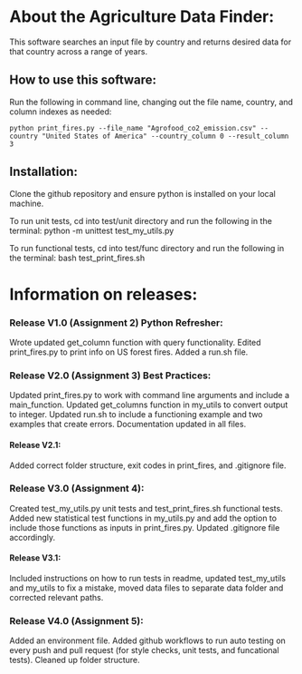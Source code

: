 # About the Agriculture Data Finder:

This software searches an input file by country and returns desired data for that country across a range of years. 

## How to use this software:

Run the following in command line, changing out the file name, country, and column indexes as needed:
```
python print_fires.py --file_name "Agrofood_co2_emission.csv" --country "United States of America" --country_column 0 --result_column 3
```

## Installation:

Clone the github repository and ensure python is installed on your local machine.

To run unit tests, cd into test/unit directory and run the following in the terminal: python -m unittest test_my_utils.py

To run functional tests, cd into test/func directory and run the following in the terminal: bash test_print_fires.sh

# Information on releases:

### Release V1.0 (Assignment 2) Python Refresher:
Wrote updated get_column function with query functionality. Edited print_fires.py to print info on US forest fires. Added a run.sh file.

### Release V2.0 (Assignment 3) Best Practices:
Updated print_fires.py to work with command line arguments and include a main_function. Updated get_columns function in my_utils to convert output to integer. Updated run.sh to include a functioning example and two examples that create errors. Documentation updated in all files.

#### Release V2.1:
Added correct folder structure, exit codes in print_fires, and .gitignore file.

### Release V3.0 (Assignment 4):
Created test_my_utils.py unit tests and test_print_fires.sh functional tests. Added new statistical test functions in my_utils.py and add the option to include those functions as inputs in print_fires.py. Updated .gitignore file accordingly.

#### Release V3.1:
Included instructions on how to run tests in readme, updated test_my_utils and my_utils to fix a mistake, moved data files to separate data folder and corrected relevant paths.

### Release V4.0 (Assignment 5):
Added an environment file. Added github workflows to run auto testing on every push and pull request (for style checks, unit tests, and funcational tests). Cleaned up folder structure.